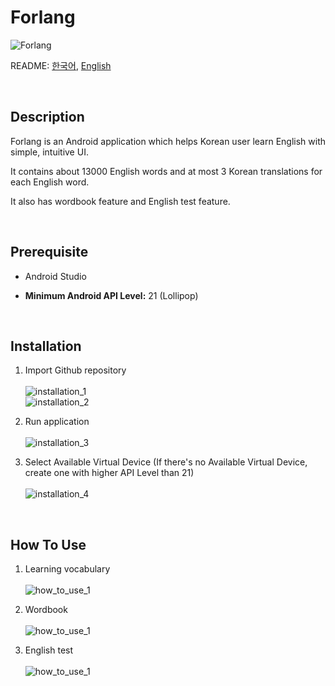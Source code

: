 Forlang
==========

![Forlang](https://user-images.githubusercontent.com/33472400/71341894-8b477d00-259e-11ea-99b9-c100f6e66344.png)  

README: [한국어](README.ko.md), [English](README.md)  

</br>

Description
----------

Forlang is an Android application which helps Korean user learn English with simple, intuitive UI.  

It contains about 13000 English words and at most 3 Korean translations for each English word.  

It also has wordbook feature and English test feature.  

</br>

Prerequisite
----------

- Android Studio

- **Minimum Android API Level:** 21 (Lollipop)  

</br>

Installation
----------

1. Import Github repository\
\
![installation_1](https://user-images.githubusercontent.com/33472400/71342137-4112cb80-259f-11ea-9d1a-e5850005e41f.png)  
![installation_2](https://user-images.githubusercontent.com/33472400/71342667-c77bdd00-25a0-11ea-8dfd-be67966ea258.png)

2. Run application\
\
![installation_3](https://user-images.githubusercontent.com/33472400/71342776-19bcfe00-25a1-11ea-8292-73ed62aec30d.png)

3. Select Available Virtual Device (If there's no Available Virtual Device, create one with higher API Level than 21)\
\
![installation_4](https://user-images.githubusercontent.com/33472400/71342967-a667bc00-25a1-11ea-9ea3-8c84743aa0f7.png)

</br>

How To Use
----------

1. Learning vocabulary\
\
![how_to_use_1](https://media.giphy.com/media/XyOJZ6JLkPr0mG4Y1o/giphy.gif)

2. Wordbook\
\
![how_to_use_1](https://media.giphy.com/media/H8LLNArbFsFXW185Sk/giphy.gif)

1. English test\
\
![how_to_use_1](https://media.giphy.com/media/kBZQOh4MrL15xhSOtc/giphy.gif)
